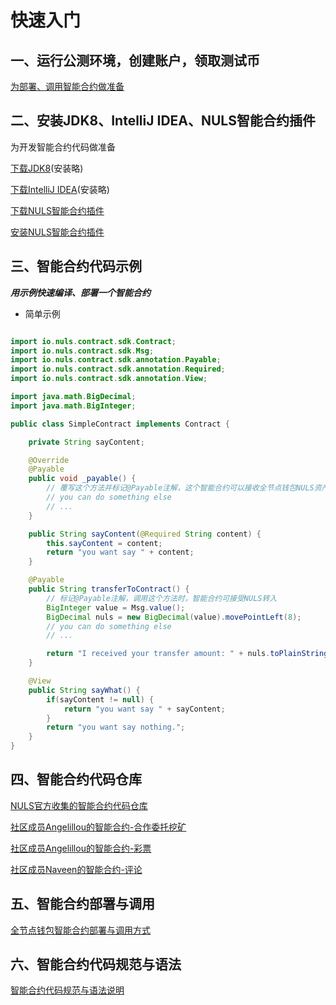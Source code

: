 # 快速入门

## 一、运行公测环境，创建账户，领取测试币

[为部署、调用智能合约做准备](/zh/NULS1.0/connectTestnet.html)


## 二、安装JDK8、IntelliJ IDEA、NULS智能合约插件

为开发智能合约代码做准备

[下载JDK8](https://www.oracle.com/technetwork/java/javase/downloads/jdk8-downloads-2133151.html)(安装略)

[下载IntelliJ IDEA](https://www.jetbrains.com/idea/download/)(安装略)

[下载NULS智能合约插件](https://nuls-usa-west.oss-us-west-1.aliyuncs.com/plugins/Docs%26plugin.zip)

[安装NULS智能合约插件](/zh/NULS1.0/ideaPlugin.html)

## 三、智能合约代码示例

**_用示例快速编译、部署一个智能合约_**

* 简单示例

```java

import io.nuls.contract.sdk.Contract;
import io.nuls.contract.sdk.Msg;
import io.nuls.contract.sdk.annotation.Payable;
import io.nuls.contract.sdk.annotation.Required;
import io.nuls.contract.sdk.annotation.View;

import java.math.BigDecimal;
import java.math.BigInteger;

public class SimpleContract implements Contract {

    private String sayContent;

    @Override
    @Payable
    public void _payable() {
        // 覆写这个方法并标记@Payable注解，这个智能合约可以接收全节点钱包NULS资产的直接转账
        // you can do something else
        // ...
    }

    public String sayContent(@Required String content) {
        this.sayContent = content;
        return "you want say " + content;
    }

    @Payable
    public String transferToContract() {
        // 标记@Payable注解，调用这个方法时，智能合约可接受NULS转入
        BigInteger value = Msg.value();
        BigDecimal nuls = new BigDecimal(value).movePointLeft(8);
        // you can do something else
        // ...

        return "I received your transfer amount: " + nuls.toPlainString();
    }

    @View
    public String sayWhat() {
        if(sayContent != null) {
            return "you want say " + sayContent;
        }
        return "you want say nothing.";
    }
}

```

## 四、智能合约代码仓库

[NULS官方收集的智能合约代码仓库](https://github.com/nuls-io/contracts)

[社区成员Angelillou的智能合约-合作委托挖矿](https://github.com/amalcaraz/nuls-partnership-smartcontract)

[社区成员Angelillou的智能合约-彩票](https://github.com/amalcaraz/nuls-lottery-smartcontract)

[社区成员Naveen的智能合约-评论](https://github.com/naveen7252/ProductReviewContract)

## 五、智能合约部署与调用

[全节点钱包智能合约部署与调用方式](/zh/NULS1.0/GUIForSmartContract.html)

## 六、智能合约代码规范与语法

[智能合约代码规范与语法说明](/zh/NULS1.0/developerManual.html)